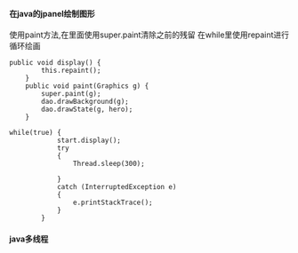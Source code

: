 #### 在java的jpanel绘制图形

使用paint方法,在里面使用super.paint清除之前的残留
在while里使用repaint进行循环绘画
```
public void display() {
		this.repaint();
	}
	public void paint(Graphics g) {
		super.paint(g);
		dao.drawBackground(g);
		dao.drawState(g, hero);
	}
```

```
while(true) {
			start.display();
			try
			{
				Thread.sleep(300);

			}
			catch (InterruptedException e)
			{
				e.printStackTrace();
			}
		}
```
#### java多线程
